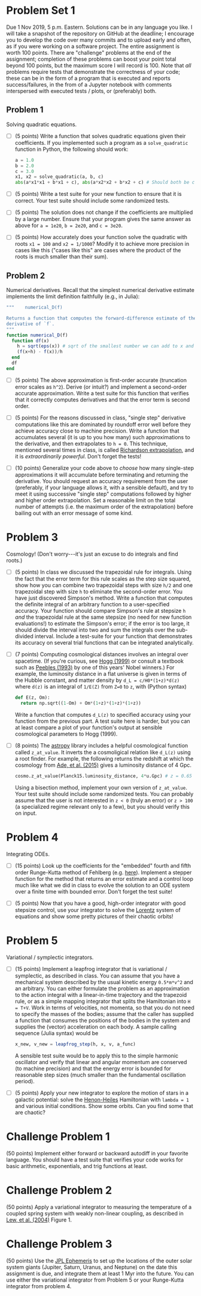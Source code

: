 # Problem Set 1

Due 1 Nov 2019, 5 p.m. Eastern.  Solutions can be in any language you like. I
will take a snapshot of the repository on GitHub at the deadline; I encourage
you to develop the code over many commits and to upload early and often, as if
you were working on a software project.  The entire assignment is worth 100
points.  There are "challenge" problems at the end of the assignment; completion
of these problems can boost your point total beyond 100 points, but the maximum
score I will record is 100.  Note that *all* problems require tests that
demonstrate the correctness of your code; these can be in the form of a program
that is executed and reports success/failures, in the from of a Jupyter notebook
with comments interspersed with executed tests / plots, or (preferably) both.

## Problem 1

Solving quadratic equations.  

- [ ] (5 points) Write a function that solves quadratic equations given their coefficients.
  If you implemented such a program as a `solve_quadratic` function in Python,
  the following should work:
  ```python
  a = 1.0
  b = 2.0
  c = 3.0
  x1, x2 = solve_quadratic(a, b, c)
  abs(a*x1*x1 + b*x1 + c), abs(a*x2*x2 + b*x2 + c) # Should both be close to zero
  ```

- [ ] (5 points) Write a test suite for your new function to ensure that it is correct.
  Your test suite should include some randomized tests.

- [ ] (5 points) The solution does not change if the coefficients are multiplied by a large
  number.  Ensure that your program gives the same answer as above for `a =
  1e20`, `b = 2e20`, and `c = 3e20`.  

- [ ] (5 points) How accurately does your function solve the quadratic with roots `x1 =
  100` and `x2 = 1/1000`?  Modify it to achieve more precision in cases like
  this ("cases like this" are cases where the product of the roots is much
  smaller than their sum).

## Problem 2

Numerical derivatives.  Recall that the simplest numerical derivative estimate
implements the limit definition faithfully (e.g., in Julia):
```julia
"""    numerical_D(f)

Returns a function that computes the forward-difference estimate of the
derivative of `f`.
"""
function numerical_D(f)
  function df(x)
    h = sqrt(eps(x)) # sqrt of the smallest number we can add to x and get something different
    (f(x+h) - f(x))/h
  end
  df
end
```

- [ ] (5 points) The above approximation is first-order accurate (truncation
  error scales as `h^2`).  Derive (or intuit?) and implement a second-order
  accurate approximation.  Write a test suite for this function that verifies
  that it correctly computes derivatives and that the error term is second
  order.

- [ ] (5 points) For the reasons discussed in class, "single step" derivative
  computations like this are dominated by roundoff error well before they
  achieve accuracy close to machine precision.  Write a function that
  accumulates several (it is up to you how many) such approximations to the
  derivative, and then extrapolates to `h = 0`.  This technique, mentioned
  several times in class, is called [Richardson
  extrapolation](https://en.wikipedia.org/wiki/Richardson_extrapolation), and it
  is *extraordinarily powerful*.  Don't forget the tests!

- [ ] (10 points) Generalize your code above to *choose* how many single-step
  approximations it will accumulate before terminating and returning the
  derivative.  You should request an accuracy requirement from the user
  (preferably, if your language allows it, with a sensible default), and try to
  meet it using successive "single step" computations followed by higher and
  higher order extrapolation.  Set a reasonable limit on the total number of
  attempts (i.e. the maximum order of the extrapolation) before bailing out with
  an error message of some kind.  

# Problem 3

Cosmology!  (Don't worry---it's just an excuse to do integrals and find roots.)  

- [ ] (5 points) In class we discussed the trapezoidal rule for integrals.
  Using the fact that the error term for this rule scales as the step size
  squared, show how you can combine two trapezoidal steps with size `h/2` and
  one trapezoidal step with size `h` to eliminate the second-order error.  You
  have just discovered Simpson's method.  Write a function that computes the
  definite integral of an arbitrary function to a user-specified accuracy.  Your
  function should compare Simpson's rule at stepsize `h` *and* the trapezoidal
  rule at the same stepsize (no need for new function evaluations!) to estimate
  the Simpson's error; if the error is too large, it should divide the interval
  into two and sum the integrals over the sub-divided interval.  Include a
  test-suite for your function that demonstrates its accuracy on several trial
  functions that can be integrated analytically.

- [ ] (7 points) Computing cosmological distances involves an integral over
  spacetime.  (If you're curious, see [Hogg
  (1999)](https://arxiv.org/abs/astro-ph/9905116) or consult a textbook such as
  [Peebles
  (1993)](https://press.princeton.edu/books/paperback/9780691019338/principles-of-physical-cosmology)
  by one of this years' Nobel winners.)  For example, the luminosity distance in
  a flat universe is given in terms of the Hubble constant, and matter density
  by `d_L = c/H0*(1+z)*d(z)` where `d(z)` is an integral of `1/E(Z)` from `Z=0`
  to `z`, with (Python syntax)

  ```python
  def E(z, Om):
    return np.sqrt((1-Om) + Om*(1+z)*(1+z)*(1+z))
  ```

  Write a function that computes `d_L(z)` to specified accuracy using your
  function from the previous part.  A test suite here is harder, but you can at
  least compare a plot of your function's output at sensible cosmological
  parameters to Hogg (1999).

- [ ] (8 points) The [astropy](https://www.astropy.org) library includes a helpful
  cosmological function called `z_at_value`.  It inverts the a cosmoligical
  relation like `d_L(z)` using a root finder.  For example, the following
  returns the redshift at which the cosmology from [Ade, et al.
  (2015)](http://dx.doi.org/10.1051/0004-6361/201525830) gives a luminosity
  distance of 4 Gpc.
  ```python
  cosmo.z_at_value(Planck15.luminosity_distance, 4*u.Gpc) # z = 0.65
  ```
  Using a bisection method, implement your own version of `z_at_value`.  Your
  test suite should include some randomized tests.  You can probably assume that
  the user is not interested in `z < 0` (truly an error) or `z > 100` (a
  specialized regime relevant only to a few), but you should verify this on
  input.

# Problem 4

Integrating ODEs.

- [ ] (15 points) Look up the coefficients for the "embedded" fourth and fifth order
  Runge-Kutta method of Fehlberg (e.g.
  [here](https://en.wikipedia.org/wiki/List_of_Runge–Kutta_methods#Embedded_methods)).
  Implement a stepper function for the method that returns an error estimate and
  a control loop much like what we did in class to evolve the solution to an ODE
  system over a finite time with bounded error.  Don't forget the test suite!

- [ ] (5 points) Now that you have a good, high-order integrator with good stepsize
  control, use your integrator to solve the
  [Lorentz](https://en.wikipedia.org/wiki/Lorenz_system) system of equations and
  show some pretty pictures of their chaotic orbits!

# Problem 5

Variational / symplectic integrators.

- [ ] (15 points) Implement a leapfrog integrator that is variational / symplectic, as
  described in class.  You can assume that you have a mechanical system
  described by the usual kinetic energy `0.5*m*v^2` and an arbitrary.  You can
  either formulate the problem as an approximation to the action integral with a
  linear-in-time trajectory and the trapezoid rule, or as a simple mapping
  integrator that splits the Hamiltonian into `H = T+V`.  Work in terms of
  velocities, not momenta, so that you do not need to specify the masses of the
  bodies; assume that the caller has supplied a function that consumes the
  positions of the bodies in the system and supplies the (vector) acceleration
  on each body.  A sample calling sequence (Julia syntax) would be
  ```julia
  x_new, v_new = leapfrog_step(h, x, v, a_func)
  ```
  A sensible test suite would be to apply this to the simple harmonic oscillator
  and verify that linear and angular momentum are conserved (to machine
  precision) and that the energy error is bounded for reasonable step sizes
  (much smaller than the fundamental oscillation period).

- [ ] (5 points) Apply your new integrator to explore the motion of stars in a galactic
  potential: solve the
  [Henon-Heiles](https://en.wikipedia.org/wiki/Hénon–Heiles_system) Hamiltonian
  with `lambda = 1` and various initial conditions.  Show some orbits.  Can you
  find some that are chaotic?

# Challenge Problem 1

(50 points) Implement either forward or backward autodiff in your favorite
language.  You should have a test suite that verifies your code works for basic
arithmetic, exponentials, and trig functions at least.

# Challenge Problem 2

(50 points) Apply a variational integrator to measuring the temperature of a
coupled spring system with weakly non-linear coupling, as described in [Lew, et
al. (2004)](http://doi.wiley.com/10.1002/nme.958) Figure 1.

# Challenge Problem 3

(50 points) Use the [JPL Ephemeris](https://ssd.jpl.nasa.gov/?ephemerides) to
set up the locations of the outer solar system giants (Jupiter, Saturn, Uranus,
and Neptune) on the date this assignment is due, and integrate them at least 1
Myr into the future.  You can use either the variational integrator from Problem
5 or your Runge-Kutta integrator from problem 4.
